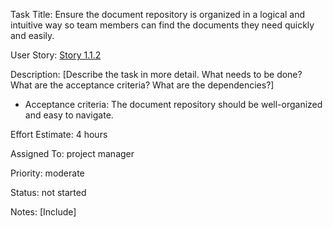  Task Title: Ensure the document repository is organized in a logical and intuitive way so team members can find the documents they need quickly and easily.

User Story: [Story 1.1.2](../../stories/story_1.1.2.md)

Description: [Describe the task in more detail. What needs to be done? What are the acceptance criteria? What are the dependencies?]
* Acceptance criteria: The document repository should be well-organized and easy to navigate.

Effort Estimate: 4 hours

Assigned To: project manager

Priority: moderate

Status: not started

Notes: [Include]